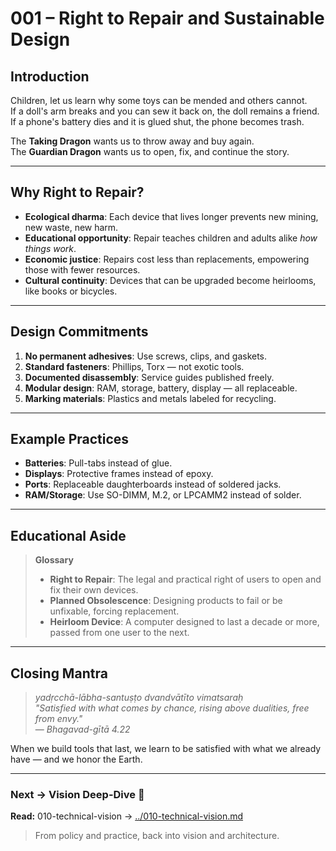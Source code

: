 # 001 – Right to Repair and Sustainable Design

## Introduction

Children, let us learn why some toys can be mended and others cannot.  
If a doll's arm breaks and you can sew it back on, the doll remains a friend.  
If a phone's battery dies and it is glued shut, the phone becomes trash.  

The **Taking Dragon** wants us to throw away and buy again.  
The **Guardian Dragon** wants us to open, fix, and continue the story.

---

## Why Right to Repair?

- **Ecological dharma**: Each device that lives longer prevents new mining, new waste, new harm.  
- **Educational opportunity**: Repair teaches children and adults alike *how things work*.  
- **Economic justice**: Repairs cost less than replacements, empowering those with fewer resources.  
- **Cultural continuity**: Devices that can be upgraded become heirlooms, like books or bicycles.

---

## Design Commitments

1. **No permanent adhesives**: Use screws, clips, and gaskets.  
2. **Standard fasteners**: Phillips, Torx — not exotic tools.  
3. **Documented disassembly**: Service guides published freely.  
4. **Modular design**: RAM, storage, battery, display — all replaceable.  
5. **Marking materials**: Plastics and metals labeled for recycling.  

---

## Example Practices

- **Batteries**: Pull-tabs instead of glue.  
- **Displays**: Protective frames instead of epoxy.  
- **Ports**: Replaceable daughterboards instead of soldered jacks.  
- **RAM/Storage**: Use SO-DIMM, M.2, or LPCAMM2 instead of solder.  

---

## Educational Aside

> **Glossary**  
> - **Right to Repair**: The legal and practical right of users to open and fix their own devices.  
> - **Planned Obsolescence**: Designing products to fail or be unfixable, forcing replacement.  
> - **Heirloom Device**: A computer designed to last a decade or more, passed from one user to the next.

---

## Closing Mantra

> *yadṛcchā-lābha-santuṣṭo dvandvātīto vimatsaraḥ*  
> *"Satisfied with what comes by chance, rising above dualities, free from envy."*  
> — *Bhagavad-gītā 4.22*  

When we build tools that last, we learn to be satisfied with what we already have — and we honor the Earth.

---
### Next → Vision Deep-Dive 📜
**Read:** 010-technical-vision → [../010-technical-vision.md](../010-technical-vision.md)

> From policy and practice, back into vision and architecture.

